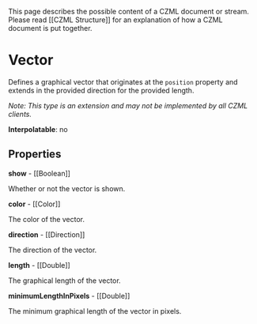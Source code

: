 This page describes the possible content of a CZML document or stream.  Please read [[CZML Structure]] for an explanation of how a CZML document is put together.

# Vector

Defines a graphical vector that originates at the `position` property and extends in the provided direction for the provided length.

_Note: This type is an extension and may not be implemented by all CZML clients._

**Interpolatable**: no

## Properties

**show** - [[Boolean]]

Whether or not the vector is shown.


**color** - [[Color]]

The color of the vector.


**direction** - [[Direction]]

The direction of the vector.


**length** - [[Double]]

The graphical length of the vector.


**minimumLengthInPixels** - [[Double]]

The minimum graphical length of the vector in pixels.


